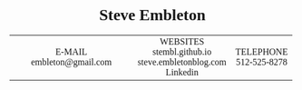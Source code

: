 <html>
<style>
table {
    font-family: Georgia;
    border-collapse: collapse;
	text-align: center;
    width: 99%;
}

td, th{
    text-align: left;
    padding: 8px;
	background-color: #ffffff
	text-align: center;
}
tr{
	
}

</style>
<body>
<h1 style="text-align: center; font-family: Georgia;">Steve Embleton</h1>

<table>
  <tr>
    <td width=60%>E-MAIL<br>
		embleton@gmail.com</td>
	<td>WEBSITES<br>
		stembl.github.io<br>
		steve.embletonblog.com<br>
		Linkedin</td>
	<td>TELEPHONE<br>
		512-525-8278</td>

  </tr>
</table>
</body>
</html>